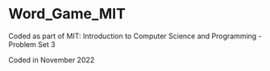 # Word_Game_MIT
Coded as part of MIT: Introduction to Computer Science and Programming - Problem Set 3

Coded in November 2022
